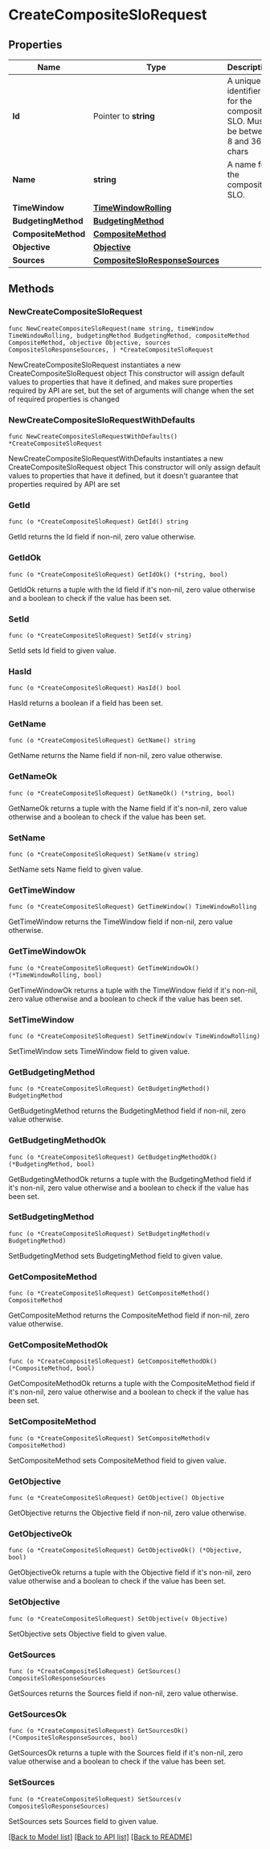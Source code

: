# CreateCompositeSloRequest

## Properties

Name | Type | Description | Notes
------------ | ------------- | ------------- | -------------
**Id** | Pointer to **string** | A unique identifier for the composite SLO. Must be between 8 and 36 chars | [optional] 
**Name** | **string** | A name for the composite SLO. | 
**TimeWindow** | [**TimeWindowRolling**](TimeWindowRolling.md) |  | 
**BudgetingMethod** | [**BudgetingMethod**](BudgetingMethod.md) |  | 
**CompositeMethod** | [**CompositeMethod**](CompositeMethod.md) |  | 
**Objective** | [**Objective**](Objective.md) |  | 
**Sources** | [**CompositeSloResponseSources**](CompositeSloResponseSources.md) |  | 

## Methods

### NewCreateCompositeSloRequest

`func NewCreateCompositeSloRequest(name string, timeWindow TimeWindowRolling, budgetingMethod BudgetingMethod, compositeMethod CompositeMethod, objective Objective, sources CompositeSloResponseSources, ) *CreateCompositeSloRequest`

NewCreateCompositeSloRequest instantiates a new CreateCompositeSloRequest object
This constructor will assign default values to properties that have it defined,
and makes sure properties required by API are set, but the set of arguments
will change when the set of required properties is changed

### NewCreateCompositeSloRequestWithDefaults

`func NewCreateCompositeSloRequestWithDefaults() *CreateCompositeSloRequest`

NewCreateCompositeSloRequestWithDefaults instantiates a new CreateCompositeSloRequest object
This constructor will only assign default values to properties that have it defined,
but it doesn't guarantee that properties required by API are set

### GetId

`func (o *CreateCompositeSloRequest) GetId() string`

GetId returns the Id field if non-nil, zero value otherwise.

### GetIdOk

`func (o *CreateCompositeSloRequest) GetIdOk() (*string, bool)`

GetIdOk returns a tuple with the Id field if it's non-nil, zero value otherwise
and a boolean to check if the value has been set.

### SetId

`func (o *CreateCompositeSloRequest) SetId(v string)`

SetId sets Id field to given value.

### HasId

`func (o *CreateCompositeSloRequest) HasId() bool`

HasId returns a boolean if a field has been set.

### GetName

`func (o *CreateCompositeSloRequest) GetName() string`

GetName returns the Name field if non-nil, zero value otherwise.

### GetNameOk

`func (o *CreateCompositeSloRequest) GetNameOk() (*string, bool)`

GetNameOk returns a tuple with the Name field if it's non-nil, zero value otherwise
and a boolean to check if the value has been set.

### SetName

`func (o *CreateCompositeSloRequest) SetName(v string)`

SetName sets Name field to given value.


### GetTimeWindow

`func (o *CreateCompositeSloRequest) GetTimeWindow() TimeWindowRolling`

GetTimeWindow returns the TimeWindow field if non-nil, zero value otherwise.

### GetTimeWindowOk

`func (o *CreateCompositeSloRequest) GetTimeWindowOk() (*TimeWindowRolling, bool)`

GetTimeWindowOk returns a tuple with the TimeWindow field if it's non-nil, zero value otherwise
and a boolean to check if the value has been set.

### SetTimeWindow

`func (o *CreateCompositeSloRequest) SetTimeWindow(v TimeWindowRolling)`

SetTimeWindow sets TimeWindow field to given value.


### GetBudgetingMethod

`func (o *CreateCompositeSloRequest) GetBudgetingMethod() BudgetingMethod`

GetBudgetingMethod returns the BudgetingMethod field if non-nil, zero value otherwise.

### GetBudgetingMethodOk

`func (o *CreateCompositeSloRequest) GetBudgetingMethodOk() (*BudgetingMethod, bool)`

GetBudgetingMethodOk returns a tuple with the BudgetingMethod field if it's non-nil, zero value otherwise
and a boolean to check if the value has been set.

### SetBudgetingMethod

`func (o *CreateCompositeSloRequest) SetBudgetingMethod(v BudgetingMethod)`

SetBudgetingMethod sets BudgetingMethod field to given value.


### GetCompositeMethod

`func (o *CreateCompositeSloRequest) GetCompositeMethod() CompositeMethod`

GetCompositeMethod returns the CompositeMethod field if non-nil, zero value otherwise.

### GetCompositeMethodOk

`func (o *CreateCompositeSloRequest) GetCompositeMethodOk() (*CompositeMethod, bool)`

GetCompositeMethodOk returns a tuple with the CompositeMethod field if it's non-nil, zero value otherwise
and a boolean to check if the value has been set.

### SetCompositeMethod

`func (o *CreateCompositeSloRequest) SetCompositeMethod(v CompositeMethod)`

SetCompositeMethod sets CompositeMethod field to given value.


### GetObjective

`func (o *CreateCompositeSloRequest) GetObjective() Objective`

GetObjective returns the Objective field if non-nil, zero value otherwise.

### GetObjectiveOk

`func (o *CreateCompositeSloRequest) GetObjectiveOk() (*Objective, bool)`

GetObjectiveOk returns a tuple with the Objective field if it's non-nil, zero value otherwise
and a boolean to check if the value has been set.

### SetObjective

`func (o *CreateCompositeSloRequest) SetObjective(v Objective)`

SetObjective sets Objective field to given value.


### GetSources

`func (o *CreateCompositeSloRequest) GetSources() CompositeSloResponseSources`

GetSources returns the Sources field if non-nil, zero value otherwise.

### GetSourcesOk

`func (o *CreateCompositeSloRequest) GetSourcesOk() (*CompositeSloResponseSources, bool)`

GetSourcesOk returns a tuple with the Sources field if it's non-nil, zero value otherwise
and a boolean to check if the value has been set.

### SetSources

`func (o *CreateCompositeSloRequest) SetSources(v CompositeSloResponseSources)`

SetSources sets Sources field to given value.



[[Back to Model list]](../README.md#documentation-for-models) [[Back to API list]](../README.md#documentation-for-api-endpoints) [[Back to README]](../README.md)


